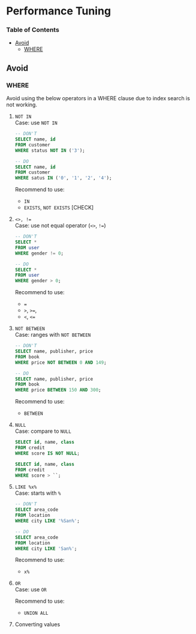 # Performance Tuning

### Table of Contents

* [Avoid](#avoid)
  * [WHERE](#where)

## Avoid
### WHERE
Avoid using the below operators in a WHERE clause due to index search is not working.

1. `NOT IN`  
  Case: use `NOT IN`
    ```sql
    -- DON'T
    SELECT name, id
    FROM customer
    WHERE status NOT IN ('3');
    ```

    ```sql
    -- DO
    SELECT name, id
    FROM customer
    WHERE satus IN ('0', '1', '2', '4');
    ```

    Recommend to use:
    - `IN`
    - `EXISTS`, `NOT EXISTS` [CHECK]

1. `<>, !=`  
  Case: use not equal operator (`<>`, `!=`)
    ```sql
    -- DON'T
    SELECT *
    FROM user
    WHERE gender != 0;
    ```

    ```sql
    -- DO
    SELECT *
    FROM user
    WHERE gender > 0;
    ```

    Recommend to use:
    - `=`
    - `>`, `>=`,
    - `<`, `<=`

1. `NOT BETWEEN`  
    Case: ranges with `NOT BETWEEN`
    ```sql
    -- DON'T
    SELECT name, publisher, price
    FROM book
    WHERE price NOT BETWEEN 0 AND 149;
    ```

    ```sql
    -- DO
    SELECT name, publisher, price
    FROM book
    WHERE price BETWEEN 150 AND 300;
    ```

    Recommend to use:
    - `BETWEEN`

1. `NULL`  
    Case: compare to `NULL`
    ```sql
    SELECT id, name, class
    FROM credit
    WHERE score IS NOT NULL;
    ```

    ```sql
    SELECT id, name, class
    FROM credit
    WHERE score > ``;
    ```

1. `LIKE %x%`  
  Case: starts with `%`
    ```sql
    -- DON'T
    SELECT area_code
    FROM location
    WHERE city LIKE '%San%';
    ```

    ```sql
    -- DO
    SELECT area_code
    FROM location
    WHERE city LIKE 'San%';
    ```

    Recommend to use:
    - `x%`

1. `OR`  
    Case: use `OR`

    Recommend to use:
    - `UNION ALL`

1. Converting values

